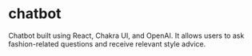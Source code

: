 # chatbot
Chatbot built using React, Chakra UI, and OpenAI. It allows users to ask fashion-related questions and receive relevant style advice.
